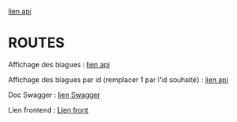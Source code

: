 [lien api](https://blaguecarambar.onrender.com/api/v1)

# ROUTES

Affichage des blagues : [lien api](https://api-chatbot-lw0x.onrender.com/api/v1/alldialogs)

Affichage des blagues par id (remplacer 1 par l'id souhaité) : [lien api](https://blaguecarambar.onrender.com/api/v1/blagues/1)

Doc Swagger : [lien Swagger](url)

Lien frontend : [Lien front](url)